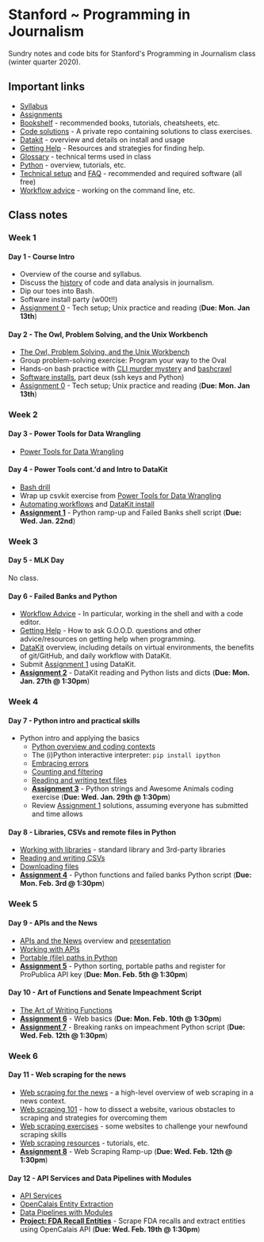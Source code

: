 # Stanford ~ Programming in Journalism

Sundry notes and code bits for Stanford's Programming in Journalism class (winter quarter 2020).

## Important links

* [Syllabus][]
* [Assignments](assignments/README.md)
* [Bookshelf](docs/bookshelf.md) - recommended books, tutorials, cheatsheets, etc.
* [Code solutions](https://github.com/zstumgoren/stanford-progj-2020-solutions) - A private repo containing solutions to class exercises.
* [Datakit](docs/datakit.md) - overview and details on install and usage
* [Getting Help](docs/getting_help.md) - Resources and strategies for finding help.
* [Glossary](docs/glossary.md) - technical terms used in class
* [Python](docs/python/README.md) - overview, tutorials, etc.
* [Technical setup](docs/tech_setup.md) and [FAQ](docs/tech_faq.md) - recommended and required software (all free)
* [Workflow advice](docs/workflow_advice.md) - working on the command line, etc.

[Syllabus]: https://canvas.stanford.edu/courses/111874/assignments/syllabus

## Class notes

### Week 1

#### Day 1 - Course Intro

* Overview of the course and syllabus.
* Discuss the [history](docs/history.md) of code and data analysis in journalism. 
* Dip our toes into Bash. 
* Software install party (w00t!!)
* [Assignment 0](assignments/0.md) - Tech setup; Unix practice and reading (**Due: Mon. Jan 13th**)

#### Day 2 - The Owl, Problem Solving, and the Unix Workbench

* [The Owl, Problem Solving, and the Unix Workbench](docs/owl_probs_unix.md)
* Group problem-solving exercise: Program your way to the Oval
* Hands-on bash practice with [CLI murder mystery][] and [bashcrawl][]
* [Software installs](docs/tech_setup.md), part deux (ssh keys and Python)
* [Assignment 0](assignments/0.md) - Tech setup; Unix practice and reading (**Due: Mon. Jan 13th**)

[CLI murder mystery]: https://github.com/veltman/clmystery
[bashcrawl]: https://gitlab.com/slackermedia/bashcrawl

### Week 2

#### Day 3 - Power Tools for Data Wrangling

* [Power Tools for Data Wrangling](docs/power_tools_for_data_wrangling.md)

#### Day 4 - Power Tools cont.'d and Intro to DataKit

* [Bash drill](exercises/bash_dril.md)
* Wrap up csvkit exercise from [Power Tools for Data Wrangling](docs/power_tools_for_data_wrangling.md)
* [Automating workflows](docs/automating_workflows.md) and [DataKit install](docs/datakit.md)
* **[Assignment 1](assignments/1.md)** - Python ramp-up and Failed Banks shell script (**Due: Wed. Jan. 22nd**)

### Week 3

#### Day 5 - MLK Day

No class.

#### Day 6 - Failed Banks and Python

* [Workflow Advice](docs/workflow_advice.md) - In particular, working in the shell and with a code editor.
* [Getting Help](docs/getting_help.md) - How to ask G.O.O.D. questions and other advice/resources on getting help when programming.
* [DataKit](docs/datakit.md) overview, including details on virtual environments, the benefits of git/GitHub, and daily workflow with DataKit.
* Submit [Assignment 1](assignments/1.md) using DataKit.
* **[Assignment 2](assignments/2.md)** - DataKit reading and Python lists and dicts (**Due: Mon. Jan. 27th @ 1:30pm**)

### Week 4

#### Day 7 - Python intro and practical skills


* Python intro and applying the basics
  * [Python overview and coding contexts](docs/python/overview.md)
  * The (i)Python interactive interpreter: `pip install ipython`
  * [Embracing errors](docs/python/embracing_errors.md)
  * [Counting and filtering](docs/python/count_filter.md)
  * [Reading and writing text files](docs/python/file_io.md)
  * **[Assignment 3](assignments/3.md)** - Python strings and Awesome Animals coding exercise (**Due: Wed. Jan. 29th @ 1:30pm**)
  * Review [Assignment 1](assignments/1.md) solutions, assuming everyone has submitted and time allows

#### Day 8 - Libraries, CSVs and remote files in Python
  
  * [Working with libraries](docs/python/libraries.md) - standard library and 3rd-party libraries
  * [Reading and writing CSVs](docs/python/csv.md)
  * [Downloading files](docs/python/remote_files.md)
  * **[Assignment 4](assignments/4.md)** - Python functions and failed banks Python script (**Due: Mon. Feb. 3rd @ 1:30pm**)

### Week 5

#### Day 9 - APIs and the News

* [APIs and the News](docs/apis_and_the_news.md) overview and [presentation](https://tinyurl.com/apis-and-the-news)
* [Working with APIs](docs/python/working_with_apis.md)
* [Portable (file) paths in Python](docs/python/portable_paths.md)
* **[Assignment 5](assignments/5.md)** - Python sorting, portable paths and register for ProPublica API key (**Due: Mon. Feb. 5th @ 1:30pm**)

#### Day 10 - Art of Functions and Senate Impeachment Script

* [The Art of Writing Functions](docs/python/art_of_functions.md)
* **[Assignment 6](assignments/6.md)** - Web basics (**Due: Mon. Feb. 10th @ 1:30pm**)
* **[Assignment 7](assignments/7.md)** - Breaking ranks on impeachment Python script (**Due: Wed. Feb. 12th @ 1:30pm**)


### Week 6

#### Day 11 - Web scraping for the news

* [Web scraping for the news](docs/web_scraping/README.md) - a high-level overview of web scraping in a news context.
* [Web scraping 101](docs/web_scraping/101.md) - how to dissect a website, various obstacles to scraping and strategies for overcoming them
* [Web scraping exercises](docs/web_scraping/exercises.md) - some websites to challenge your newfound scraping skills
* [Web scraping resources](docs/web_scraping/resources.md) - tutorials, etc.
* **[Assignment 8](assignments/8.md)** - Web Scraping Ramp-up (**Due: Wed. Feb. 12th @ 1:30pm**)


#### Day 12 - API Services and Data Pipelines with Modules

* [API Services](docs/api_services.md)
* [OpenCalais Entity Extraction](code/calais_example/README.md)
* [Data Pipelines with Modules](docs/python/data_pipelines_with_modules.md)
* **[Project: FDA Recall Entities](projects/fda_recall_entities.md)** - Scrape FDA recalls and extract entities using OpenCalais API (**Due: Wed. Feb. 19th @ 1:30pm**)